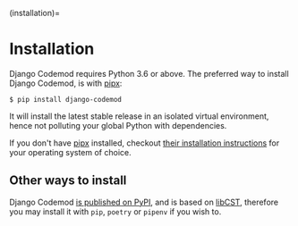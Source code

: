 (installation)=

# Installation

Django Codemod requires Python 3.6 or above. The preferred way to install Django Codemod, is with [pipx]:

```shell
$ pip install django-codemod
```

It will install the latest stable release in an isolated virtual environment, hence not polluting your global Python with dependencies.

If you don't have [pipx] installed, checkout [their installation instructions][pipx-install] for your operating system of choice.

## Other ways to install

Django Codemod [is published on PyPI][pypi], and is based on [libCST], therefore you may install it with `pip`, `poetry` or `pipenv` if you wish to.

[pipx]: https://pipxproject.github.io/pipx/
[pipx-install]: https://pipxproject.github.io/pipx/installation/
[pypi]: https://pypi.org/project/django-codemod/
[libcst]: https://libcst.readthedocs.io
